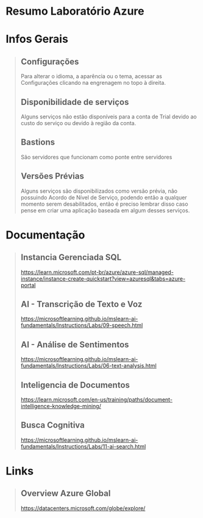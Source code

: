 # Resumo Laboratório Azure

# Infos Gerais

>## Configurações
>Para alterar o idioma, a aparência ou o tema, acessar as Configurações clicando na engrenagem no topo à direita.
>
>## Disponibilidade de serviços
>Alguns serviços não estão disponíveis para a conta de Trial devido ao custo do serviço ou devido à região da conta.
>
>## Bastions
>São servidores que funcionam como ponte entre servidores
>
>## Versões Prévias 
>Alguns serviços são disponibilizados como versão prévia, não possuindo Acordo de Nível de Serviço, podendo então a qualquer momento serem desabilitados, então é preciso lembrar disso caso pense em criar uma aplicação baseada em algum desses serviços.

# Documentação
>## Instancia Gerenciada SQL
>https://learn.microsoft.com/pt-br/azure/azure-sql/managed-instance/instance-create-quickstart?view=azuresql&tabs=azure-portal
>
>## AI - Transcrição de Texto e Voz
>https://microsoftlearning.github.io/mslearn-ai-fundamentals/Instructions/Labs/09-speech.html
>
>## AI - Análise de Sentimentos
>https://microsoftlearning.github.io/mslearn-ai-fundamentals/Instructions/Labs/06-text-analysis.html
>
>## Inteligencia de Documentos
>https://learn.microsoft.com/en-us/training/paths/document-intelligence-knowledge-mining/
>
>## Busca Cognitiva
>https://microsoftlearning.github.io/mslearn-ai-fundamentals/Instructions/Labs/11-ai-search.html

# Links
>## Overview Azure Global
>https://datacenters.microsoft.com/globe/explore/
